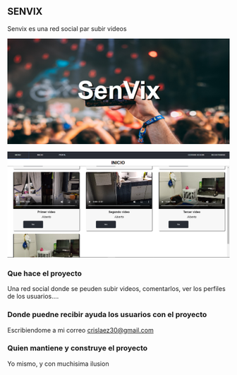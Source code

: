 
## SENVIX

Senvix es una red social par subir videos

<img src="https://github.com/crislaez/Fornt_End_Senvix/blob/master/src/img/foto_proyecto.PNG" />

![img](https://github.com/crislaez/Fornt_End_Senvix/blob/master/src/img/foto_proyecto_2.PNG)

### Que hace el proyecto

Una red social donde se peuden subir videos, comentarlos, ver los perfiles de los usuarios....
 
### Donde puedne recibir ayuda los usuarios con el proyecto
 
Escribiendome a mi correo crislaez30@gmail.com

### Quien mantiene y construye el proyecto

Yo mismo, y con muchisima ilusion
